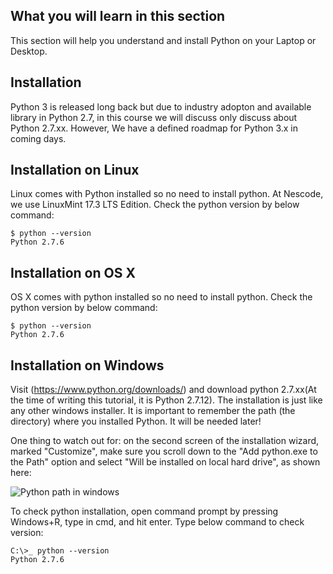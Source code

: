 ## What you will learn in this section

This section will help you understand and install Python on your Laptop or Desktop.

## Installation

Python 3 is released long back but due to industry adopton and available library in Python 2.7, in this course we will discuss only discuss about Python 2.7.xx. However, We have a defined roadmap for Python 3.x in coming days.

## Installation on Linux

Linux comes with Python installed so no need to install python. At Nescode, we use LinuxMint 17.3 LTS Edition.
Check the python version by below command:

```
$ python --version
Python 2.7.6
```

## Installation on OS X

OS X comes with python installed so no need to install python. Check the python version by below command:

```
$ python --version
Python 2.7.6
```

## Installation on Windows

Visit (https://www.python.org/downloads/) and download python 2.7.xx(At the time of writing this tutorial, it is Python 2.7.12). The installation is just like any other windows installer. It is important to remember the path (the directory) where you installed Python. It will be needed later!

One thing to watch out for: on the second screen of the installation wizard, marked "Customize", make sure you scroll down to the "Add python.exe to the Path" option and select "Will be installed on local hard drive", as shown here:

![Python path in windows](https://s3.amazonaws.com/nescodehellodjango/tutorial/msi_install_path.png)

To check python installation, open command prompt by pressing Windows+R, type in cmd, and hit enter. Type below command to check version:

```
C:\>_ python --version
Python 2.7.6
```
